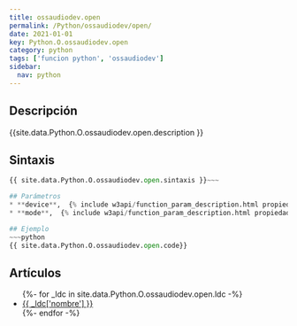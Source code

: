 ```yaml
---
title: ossaudiodev.open
permalink: /Python/ossaudiodev/open/
date: 2021-01-01
key: Python.O.ossaudiodev.open
category: python
tags: ['funcion python', 'ossaudiodev']
sidebar: 
  nav: python
---
```


## Descripción
{{site.data.Python.O.ossaudiodev.open.description }}

## Sintaxis
~~~python
{{ site.data.Python.O.ossaudiodev.open.sintaxis }}~~~

## Parámetros
* **device**,  {% include w3api/function_param_description.html propiedad=site.data.Python.O.ossaudiodev.open valor="device" %}
* **mode**,  {% include w3api/function_param_description.html propiedad=site.data.Python.O.ossaudiodev.open valor="mode" %}

## Ejemplo
~~~python
{{ site.data.Python.O.ossaudiodev.open.code}}
~~~

## Artículos
<ul>
{%- for _ldc in site.data.Python.O.ossaudiodev.open.ldc -%}
   <li>
       <a href="{{_ldc['url'] }}">{{ _ldc['nombre'] }}</a>
   </li>
{%- endfor -%}
</ul>
